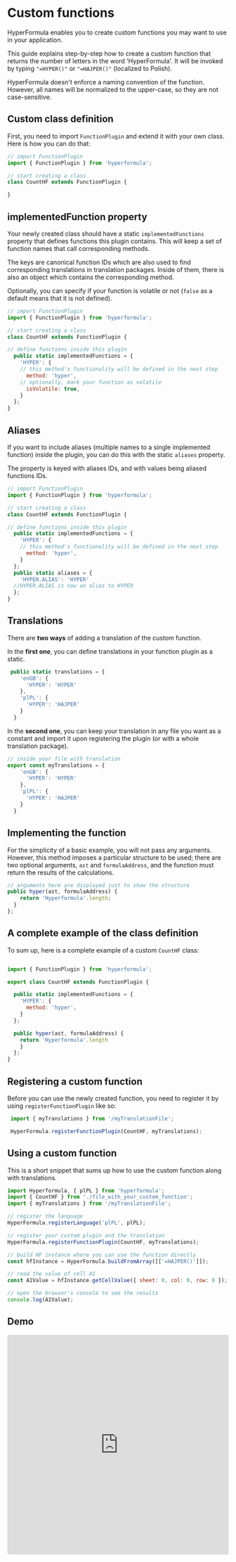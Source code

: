 # Custom functions

HyperFormula enables you to create custom functions you may want to
use in your application.

This guide explains step-by-step how to create a custom function that
returns the number of letters in the word 'HyperFormula'. It will be
invoked by typing `"=HYPER()"` or `"=HAJPER()"` (localized to Polish).

HyperFormula doesn't enforce a naming convention of the function.
However, all names will be normalized to the upper-case, so they
are not case-sensitive.

## Custom class definition

First, you need to import `FunctionPlugin` and extend it with your
own class. Here is how you can do that:

```javascript
// import FunctionPlugin
import { FunctionPlugin } from 'hyperformula';

// start creating a class
class CountHF extends FunctionPlugin {

}
```

## implementedFunction property

Your newly created class should have a static `implementedFunctions`
property that defines functions this plugin contains. This will keep
a set of function names that call corresponding methods.

The keys are canonical function IDs which are also used to find
corresponding translations in translation packages. Inside of them,
there is also an object which contains the corresponding method.

Optionally, you can specify if your function is volatile or not
(`false` as a default means that it is not defined).

```javascript
// import FunctionPlugin
import { FunctionPlugin } from 'hyperformula';

// start creating a class
class CountHF extends FunctionPlugin {

// define functions inside this plugin
  public static implementedFunctions = {
    'HYPER': {
    // this method's functionality will be defined in the next step
      method: 'hyper',
    // optionally, mark your function as volatile
      isVolatile: true,
    }
  };
}
```
## Aliases

If you want to include aliases (multiple names to a single implemented function) inside the plugin,
you can do this with the static `aliases` property.

The property is keyed with aliases IDs, and with values being aliased functions IDs.

```javascript
// import FunctionPlugin
import { FunctionPlugin } from 'hyperformula';

// start creating a class
class CountHF extends FunctionPlugin {

// define functions inside this plugin
  public static implementedFunctions = {
    'HYPER': {
    // this method's functionality will be defined in the next step
      method: 'hyper',
    }
  };
  public static aliases = {
    'HYPER.ALIAS': 'HYPER'
  //HYPER.ALIAS is now an alias to HYPER
  };
}
```
## Translations

There are **two ways** of adding a translation of the custom function.

In the **first one**, you can define translations in your function
plugin as a static.

```javascript
 public static translations = {
    'enGB': {
      'HYPER': 'HYPER'
    },
    'plPL': {
      'HYPER': 'HAJPER'
    }
  }
```

In the **second one**, you can keep your translation in any file you
want as a constant and import it upon registering the plugin
(or with a whole translation package).

```javascript
// inside your file with translation
export const myTranslations = {
    'enGB': {
      'HYPER': 'HYPER'
    },
    'plPL': {
      'HYPER': 'HAJPER'
    }
  }
```

## Implementing the function

For the simplicity of a basic example, you will not pass any
arguments. However, this method imposes a particular structure to
be used; there are two optional arguments, `ast` and
`formulaAddress`, and the function must return the results of
the calculations.

```javascript
// arguments here are displayed just to show the structure
public hyper(ast, formulaAddress) {
    return 'Hyperformula'.length;
  }
};
```

## A complete example of the class definition

To sum up, here is a complete example of a custom `CountHF` class:

```javascript

import { FunctionPlugin } from 'hyperformula';

export class CountHF extends FunctionPlugin {

  public static implementedFunctions = {
    'HYPER': {
      method: 'hyper',
    }
  };

  public hyper(ast, formulaAddress) {
    return 'Hyperformula'.length
    }
  };
}
```

## Registering a custom function

Before you can use the newly created function, you need to
register it by using `registerFunctionPlugin` like so:

```javascript
 import { myTranslations } from '/myTranslationFile';

 HyperFormula.registerFunctionPlugin(CountHF, myTranslations);
```

## Using a custom function

This is a short snippet that sums up how to use the custom function
along with translations.

```javascript
import Hyperformula, { plPL } from 'hyperformula';
import { CountHF } from './file_with_your_custom_function';
import { myTranslations } from '/myTranslationFile';

// register the language
HyperFormula.registerLanguage('plPL', plPL);

// register your custom plugin and the translation
HyperFormula.registerFunctionPlugin(CountHF, myTranslations);

// build HF instance where you can use the function directly
const hfInstance = HyperFormula.buildFromArray([['=HAJPER()']]);

// read the value of cell A1
const A1Value = hfInstance.getCellValue({ sheet: 0, col: 0, row: 0 });

// open the browser's console to see the results
console.log(A1Value);
```

## Demo

<iframe
     src="https://codesandbox.io/embed/github/handsontable/hyperformula-demos/tree/0.3.x/custom-functions?autoresize=1&fontsize=11&hidenavigation=1&theme=light&view=preview"
     style="width:100%; height:500px; border:0; border-radius: 4px; overflow:hidden;"
     title="handsontable/hyperformula-demos: custom-functions"
     allow="accelerometer; ambient-light-sensor; camera; encrypted-media; geolocation; gyroscope; hid; microphone; midi; payment; usb; vr; xr-spatial-tracking"
     sandbox="allow-autoplay allow-forms allow-modals allow-popups allow-presentation allow-same-origin allow-scripts"
   ></iframe>
